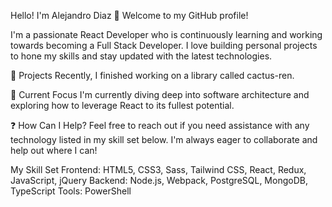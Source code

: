 Hello! I'm Alejandro Diaz
👋 Welcome to my GitHub profile!

I'm a passionate React Developer who is continuously learning and working towards becoming a Full Stack Developer. I love building personal projects to hone my skills and stay updated with the latest technologies.

🧩 Projects
Recently, I finished working on a library called cactus-ren.

🌱 Current Focus
I'm currently diving deep into software architecture and exploring how to leverage React to its fullest potential.

❓ How Can I Help?
Feel free to reach out if you need assistance with any technology listed in my skill set below. I'm always eager to collaborate and help out where I can!

My Skill Set
Frontend: HTML5, CSS3, Sass, Tailwind CSS, React, Redux, JavaScript, jQuery
Backend: Node.js, Webpack, PostgreSQL, MongoDB, TypeScript
Tools: PowerShell
